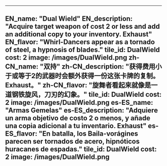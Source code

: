 ---

EN_name: "Dual Wield"
EN_description: "Acquire target weapon of cost 2 or less and add an additional copy to your inventory. Exhaust"
EN_flavor: "Whirl-Dancers appear as a tornado of steel, a hypnosis of blades."
tile_id: DualWield
cost: 2
image: /images/DualWield.png
zh-CN_name: "双持"
zh-CN_description: "获得费用小于或等于2的武器时会额外获得一份这张卡牌的复制。Exhaust。"
zh-CN_flavor: "旋舞者看起来就像是一道钢铁旋风，刀刃的幻象。"
tile_id: DualWield
cost: 2
image: /images/DualWield.png
es-ES_name: "Armas Gemelas"
es-ES_description: "Adquiere un arma objetivo de costo 2 o menos, y añade una copia adicional a tu inventario. Exhaust"
es-ES_flavor: "En batalla, los Baila-vorágines parecen ser tornados de acero, hipnóticos huracanes de espadas."
tile_id: DualWield
cost: 2
image: /images/DualWield.png
---